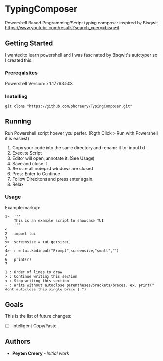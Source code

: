 # TypingComposer
Powershell Based Programming/Script typing composer inspired by Bisqwit
https://www.youtube.com/results?search_query=bisqwit

## Getting Started

I wanted to learn powershell and I was fascinated by Bisqwit's autotyper so I created this.

### Prerequisites

Powershell Version: 5.1.17763.503

### Installing

```
git clone "https://github.com/phcreery/TypingComposer.git"
```

## Running

Run Powershell script hoever you perfer. (Rigth Click > Run with Powershell it is easiest)


1. Copy your code into the same directory and rename it to: input.txt
2. Execute Script
3. Editor will open, annotate it. (See Usage)
4. Save and close it
  4. Be sure all notepad windows are closed
5. Press Enter to Continue
6. Follow Direcitons and press enter again.
7. Relax



### Usage

Example markup:

```
1>	'''
	This is an example script to showcase TUI
	'''
<	
2	import tui
3	
5>	screensize = tui.getsize()
<	
4>-	r = tui.kbdinput("Prompt",screensize,"small","")
<	
6	print(r)
7
```
```
1 : Order of lines to draw
> : Continue writing this section
< : Stop writing this section
- : Write without autoclose parentheses/brackets/braces. ex. print(" dont autoclose this single brace { ")
```



## Goals
This is the list of future changes:

 - [ ] Intelligent Copy/Paste



## Authors

* **Peyton Creery** - *Initial work* 
